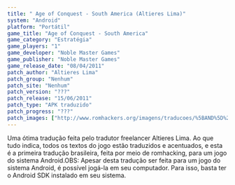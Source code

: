 ```yaml
---
title: " Age of Conquest - South America (Altieres Lima)"
system: "Android"
platform: "Portátil"
game_title: "Age of Conquest - South America"
game_category: "Estratégia"
game_players: "1"
game_developer: "Noble Master Games"
game_publisher: "Noble Master Games"
game_release_date: "08/04/2011"
patch_author: "Altieres Lima"
patch_group: "Nenhum"
patch_site: "Nenhum"
patch_version: "???"
patch_release: "15/06/2011"
patch_type: "APK traduzido"
patch_progress: "???"
patch_images: ["http://www.romhackers.org/imagens/traducoes/%5BAND%5D%20Age%20of%20Conquest%20-%20South%20America%20-%20Altieres%20Lima%20-%201.png","http://www.romhackers.org/imagens/traducoes/%5BAND%5D%20Age%20of%20Conquest%20-%20South%20America%20-%20Altieres%20Lima%20-%202.jpg","http://www.romhackers.org/imagens/traducoes/%5BAND%5D%20Age%20of%20Conquest%20-%20South%20America%20-%20Altieres%20Lima%20-%203.jpg"]
---
```

Uma ótima tradução feita pelo tradutor freelancer Altieres Lima. Ao que tudo indica, todos os textos do jogo estão traduzidos e acentuados, e esta é a primeira tradução brasileira, feita por meio de romhacking, para um jogo do sistema Android.OBS: Apesar desta tradução ser feita para um jogo do sistema Android, é possível jogá-la em seu computador. Para isso, basta ter o Android SDK instalado em seu sistema.